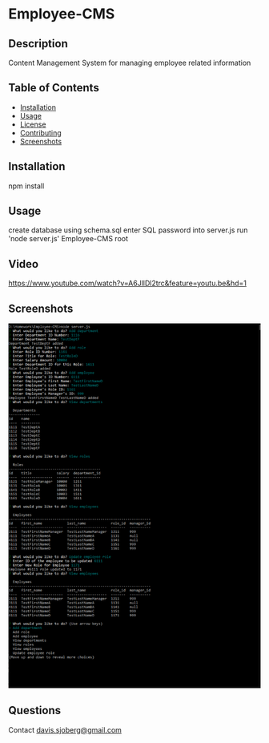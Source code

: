 # Employee-CMS


## Description 

Content Management System for managing employee related information

## Table of Contents

* [Installation](#installation)
* [Usage](#usage)
* [License](#license)
* [Contributing](#contributing)
* [Screenshots](#screenshots)
        
## Installation

npm install

## Usage 

create database using schema.sql
enter SQL password into server.js
run 'node server.js' Employee-CMS root

## Video

https://www.youtube.com/watch?v=A6JllDl2trc&feature=youtu.be&hd=1

## Screenshots

![](Screenshots/FunctioningApp.png)

## Questions

Contact
davis.sjoberg@gmail.com

        